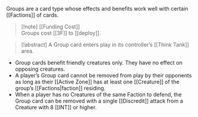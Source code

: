 Groups are a card type whose effects and benefits work well with certain [[Factions]] of cards.

 > [!note] [[Funding Cost]]  
 > Groups cost [[3F]] to [[deploy]].

> [!abstract] A Group card enters play in its controller’s [[Think Tank]] area.
 
 - Group cards benefit friendly creatures only. They have no effect on opposing creatures.
 - A player’s Group card cannot be removed from play by their opponents as long as their [[Active Zone]] has at least one [[Creature]] of the group’s [[Factions|faction]] residing.
 - When a player has no Creatures of the same Faction to defend, the Group card can be removed with a single [[Discredit]] attack from a Creature with 8 [[INT]] or higher.